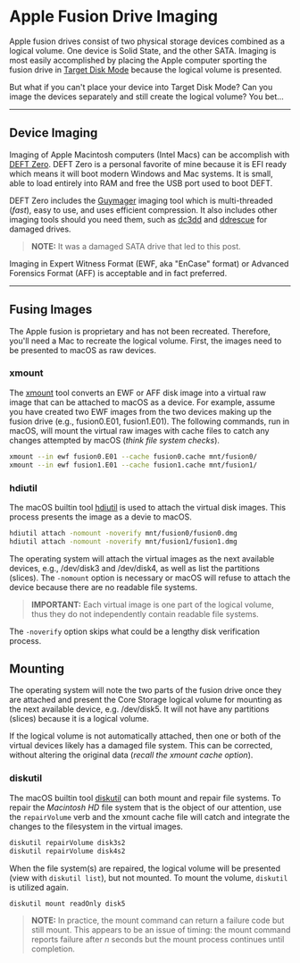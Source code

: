 # Apple Fusion Drive Imaging

Apple fusion drives consist of two physical storage devices combined as a logical volume.  One device is Solid State, and the other SATA.  Imaging is most easily accomplished by placing the Apple computer sporting the fusion drive in [Target Disk Mode](https://support.apple.com/en-us/HT201462) because the logical volume is presented.  

But what if you can't place your device into Target Disk Mode?  Can you image the devices separately and still create the logical volume?  You bet...

---

## Device Imaging

Imaging of Apple Macintosh computers (Intel Macs) can be accomplish with [DEFT Zero](http://www.deftlinux.net/2018/09/01/deft-zero-2018-2-ready-for-download/).  DEFT Zero is a personal favorite of mine because it is EFI ready which means it will boot modern Windows and Mac systems.  It is small, able to load entirely into RAM and free the USB port used to boot DEFT.

DEFT Zero includes the [Guymager](https://guymager.sourceforge.io/) imaging tool which is multi-threaded (*fast*), easy to use, and uses efficient compression.  It also includes other imaging tools should you need them, such as [dc3dd](https://sourceforge.net/projects/dc3dd/) and [ddrescue](https://www.gnu.org/software/ddrescue/) for damaged drives.  

>**NOTE:** It was a damaged SATA drive that led to this post.

Imaging in Expert Witness Format (EWF, aka "EnCase" format) or Advanced Forensics Format (AFF) is acceptable and in fact preferred.

---

## Fusing Images

The Apple fusion is proprietary and has not been recreated.  Therefore, you'll need a Mac to recreate the logical volume.  First, the images need to be presented to macOS as raw devices.

### xmount

The [xmount](https://www.pinguin.lu/xmount) tool converts an EWF or AFF disk image into a virtual raw image that can be attached to macOS as a device.  For example, assume you have created two EWF images from the two devices making up the fusion drive (e.g., fusion0.E01, fusion1.E01).  The following commands, run in macOS, will mount the virtual raw images with cache files to catch any changes attempted by macOS (*think file system checks*).

```bash
xmount --in ewf fusion0.E01 --cache fusion0.cache mnt/fusion0/
xmount --in ewf fusion1.E01 --cache fusion1.cache mnt/fusion1/
```
### hdiutil

The macOS builtin tool [hdiutil](https://ss64.com/osx/hdiutil.html) is used to attach the virtual disk images.  This process presents the image as a devie to macOS.

```bash
hdiutil attach -nomount -noverify mnt/fusion0/fusion0.dmg
hdiutil attach -nomount -noverify mnt/fusion1/fusion1.dmg
```

The operating system will attach the virtual images as the next available devices, e.g., /dev/disk3 and /dev/disk4, as well as list the partitions (slices).  The `-nomount` option is necessary or macOS will refuse to attach the device because there are no readable file systems.  

> **IMPORTANT:** Each virtual image is one part of the logical volume, thus they do not independently contain readable file systems.

The `-noverify` option skips what could be a lengthy disk verification process.

## Mounting 

The operating system will note the two parts of the fusion drive once they are attached and present the Core Storage logical volume for mounting as the next available device, e.g. /dev/disk5.  It will not have any partitions (slices) because it is a logical volume.

If the logical volume is not automatically attached, then one or both of the virtual devices likely has a damaged file system.  This can be corrected, without altering the original data (*recall the xmount cache option*).

### diskutil

The macOS builtin tool [diskutil](https://ss64.com/osx/diskutil.html) can both mount and repair file systems.  To repair the *Macintosh HD* file system that is the object of our attention, use the `repairVolume` verb and the xmount cache file will catch and integrate the changes to the filesystem in the virtual images.

```bash
diskutil repairVolume disk3s2
diskutil repairVolume disk4s2
```

When the file system(s) are repaired, the logical volume will be presented (view with `diskutil list`), but not mounted.  To mount the volume, `diskutil` is utilized again.

```bash
diskutil mount readOnly disk5
```

> **NOTE:** In practice, the mount command can return a failure code but still mount.  This appears to be an issue of timing: the mount command reports failure after *n* seconds but the mount process continues until completion.


